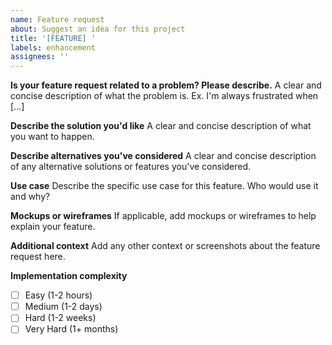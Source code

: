 ```yaml
---
name: Feature request
about: Suggest an idea for this project
title: '[FEATURE] '
labels: enhancement
assignees: ''
---
```


**Is your feature request related to a problem? Please describe.**
A clear and concise description of what the problem is. Ex. I'm always frustrated when [...]

**Describe the solution you'd like**
A clear and concise description of what you want to happen.

**Describe alternatives you've considered**
A clear and concise description of any alternative solutions or features you've considered.

**Use case**
Describe the specific use case for this feature. Who would use it and why?

**Mockups or wireframes**
If applicable, add mockups or wireframes to help explain your feature.

**Additional context**
Add any other context or screenshots about the feature request here.

**Implementation complexity**
- [ ] Easy (1-2 hours)
- [ ] Medium (1-2 days)
- [ ] Hard (1-2 weeks)
- [ ] Very Hard (1+ months)
